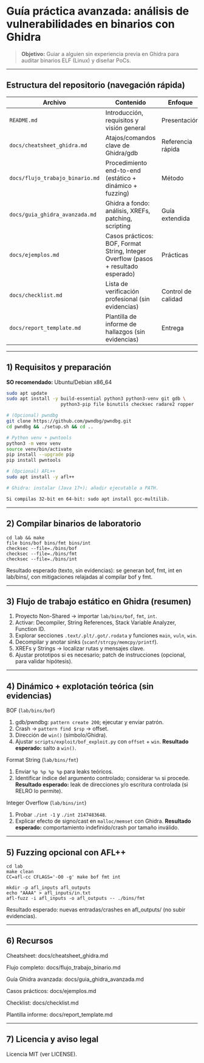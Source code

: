 # Guía práctica avanzada: análisis de vulnerabilidades en binarios con **Ghidra** 

> **Objetivo:** Guiar a alguien sin experiencia previa en Ghidra para auditar binarios ELF (Linux) y diseñar PoCs. 

---

## Estructura del repositorio (navegación rápida)

Archivo | Contenido | Enfoque
---|---|---
`README.md` | Introducción, requisitos y visión general | Presentación
`docs/cheatsheet_ghidra.md` | Atajos/comandos clave de Ghidra/gdb | Referencia rápida
`docs/flujo_trabajo_binario.md` | Procedimiento end-to-end (estático + dinámico + fuzzing) | Método
`docs/guia_ghidra_avanzada.md` | Ghidra a fondo: análisis, XREFs, patching, scripting | Guía extendida
`docs/ejemplos.md` | Casos prácticos: BOF, Format String, Integer Overflow (pasos + resultado esperado) | Prácticas
`docs/checklist.md` | Lista de verificación profesional (sin evidencias) | Control de calidad
`docs/report_template.md` | Plantilla de informe de hallazgos (sin evidencias) | Entrega

---

## 1) Requisitos y preparación

**SO recomendado:** Ubuntu/Debian x86_64

```bash
sudo apt update
sudo apt install -y build-essential python3 python3-venv git gdb \
                    python3-pip file binutils checksec radare2 ropper

# (Opcional) pwndbg
git clone https://github.com/pwndbg/pwndbg.git
cd pwndbg && ./setup.sh && cd ..

# Python venv + pwntools
python3 -m venv venv
source venv/bin/activate
pip install --upgrade pip
pip install pwntools

# (Opcional) AFL++
sudo apt install -y afl++

# Ghidra: instalar (Java 17+); añadir ejecutable a PATH.

Si compilas 32-bit en 64-bit: sudo apt install gcc-multilib.
```
---

## 2) Compilar binarios de laboratorio
```
cd lab && make
file bins/bof bins/fmt bins/int
checksec --file=./bins/bof
checksec --file=./bins/fmt
checksec --file=./bins/int
```

Resultado esperado (texto, sin evidencias): se generan bof, fmt, int en lab/bins/, con mitigaciones relajadas al compilar bof y fmt.

---

## 3) Flujo de trabajo estático en Ghidra (resumen)

1. Proyecto Non-Shared → importar ```lab/bins/bof```, ```fmt```, ```int```.
2. Activar: Decompiler, String References, Stack Variable Analyzer, Function ID.
3. Explorar secciones ```.text/.plt/.got/.rodata``` y funciones ```main```, ```vuln```, ```win```.
4. Decompilar y anotar sinks (```scanf/strcpy/memcpy/printf```).
5. XREFs y Strings → localizar rutas y mensajes clave.
6. Ajustar prototipos si es necesario; patch de instrucciones (opcional, para validar hipótesis).

---

## 4) Dinámico + explotación teórica (sin evidencias)
BOF (```lab/bins/bof```)
1) gdb/pwndbg: `pattern create 200`; ejecutar y enviar patrón.
2) Crash → `pattern find $rsp` → offset.
3) Dirección de `win()` (símbolo/Ghidra).
4) Ajustar `scripts/exploit/bof_exploit.py` con `offset` + `win`.
**Resultado esperado:** salto a `win()`.

Format String (```lab/bins/fmt```)
1) Enviar `%p %p %p %p` para leaks teóricos.
2) Identificar índice del argumento controlado; considerar `%n` si procede.
**Resultado esperado:** leak de direcciones y/o escritura controlada (si RELRO lo permite).

Integer Overflow (```lab/bins/int```)
1) Probar `./int -1` y `./int 2147483648`.
2) Explicar efecto de signo/cast en `malloc/memset` con Ghidra.
**Resultado esperado:** comportamiento indefinido/crash por tamaño inválido.

---

## 5) Fuzzing opcional con AFL++
```
cd lab
make clean
CC=afl-cc CFLAGS='-O0 -g' make bof fmt int

mkdir -p afl_inputs afl_outputs
echo "AAAA" > afl_inputs/in.txt
afl-fuzz -i afl_inputs -o afl_outputs -- ./bins/fmt
```

Resultado esperado: nuevas entradas/crashes en afl_outputs/ (no subir evidencias).

---

## 6) Recursos

Cheatsheet: docs/cheatsheet_ghidra.md

Flujo completo: docs/flujo_trabajo_binario.md

Guía Ghidra avanzada: docs/guia_ghidra_avanzada.md

Casos prácticos: docs/ejemplos.md

Checklist: docs/checklist.md

Plantilla informe: docs/report_template.md

---

## 7) Licencia y aviso legal

Licencia MIT (ver LICENSE).
